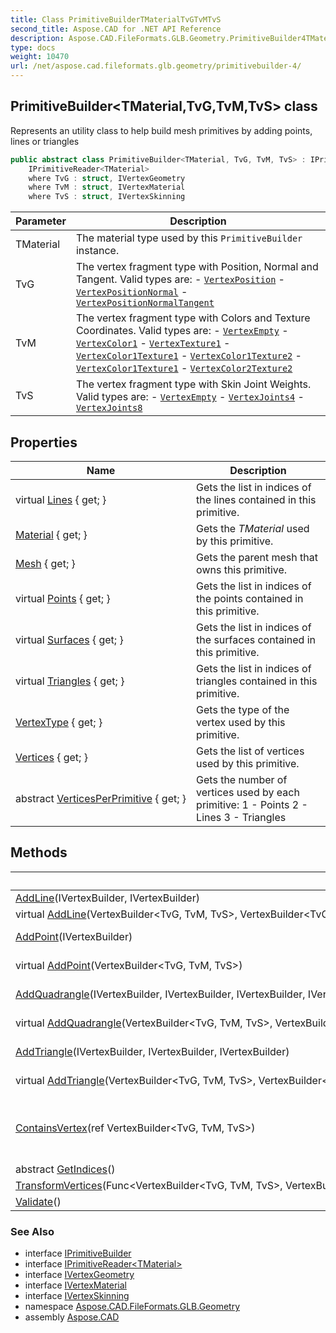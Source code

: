 ```yaml
---
title: Class PrimitiveBuilderTMaterialTvGTvMTvS
second_title: Aspose.CAD for .NET API Reference
description: Aspose.CAD.FileFormats.GLB.Geometry.PrimitiveBuilder4TMaterialTvGTvMTvS class. Represents an utility class to help build mesh primitives by adding points lines or triangles
type: docs
weight: 10470
url: /net/aspose.cad.fileformats.glb.geometry/primitivebuilder-4/
---
```

## PrimitiveBuilder&lt;TMaterial,TvG,TvM,TvS&gt; class

Represents an utility class to help build mesh primitives by adding points, lines or triangles

```csharp
public abstract class PrimitiveBuilder<TMaterial, TvG, TvM, TvS> : IPrimitiveBuilder, 
    IPrimitiveReader<TMaterial>
    where TvG : struct, IVertexGeometry
    where TvM : struct, IVertexMaterial
    where TvS : struct, IVertexSkinning
```

| Parameter | Description |
| --- | --- |
| TMaterial | The material type used by this `PrimitiveBuilder` instance. |
| TvG | The vertex fragment type with Position, Normal and Tangent. Valid types are: - [`VertexPosition`](../../aspose.cad.fileformats.glb.geometry.vertextypes/vertexposition/) - [`VertexPositionNormal`](../../aspose.cad.fileformats.glb.geometry.vertextypes/vertexpositionnormal/) - [`VertexPositionNormalTangent`](../../aspose.cad.fileformats.glb.geometry.vertextypes/vertexpositionnormaltangent/) |
| TvM | The vertex fragment type with Colors and Texture Coordinates. Valid types are: - [`VertexEmpty`](../../aspose.cad.fileformats.glb.geometry.vertextypes/vertexempty/) - [`VertexColor1`](../../aspose.cad.fileformats.glb.geometry.vertextypes/vertexcolor1/) - [`VertexTexture1`](../../aspose.cad.fileformats.glb.geometry.vertextypes/vertextexture1/) - [`VertexColor1Texture1`](../../aspose.cad.fileformats.glb.geometry.vertextypes/vertexcolor1texture1/) - [`VertexColor1Texture2`](../../aspose.cad.fileformats.glb.geometry.vertextypes/vertexcolor1texture2/) - [`VertexColor1Texture1`](../../aspose.cad.fileformats.glb.geometry.vertextypes/vertexcolor1texture1/) - [`VertexColor2Texture2`](../../aspose.cad.fileformats.glb.geometry.vertextypes/vertexcolor2texture2/) |
| TvS | The vertex fragment type with Skin Joint Weights. Valid types are: - [`VertexEmpty`](../../aspose.cad.fileformats.glb.geometry.vertextypes/vertexempty/) - [`VertexJoints4`](../../aspose.cad.fileformats.glb.geometry.vertextypes/vertexjoints4/) - [`VertexJoints8`](../../aspose.cad.fileformats.glb.geometry.vertextypes/vertexjoints8/) |

## Properties

| Name | Description |
| --- | --- |
| virtual [Lines](../../aspose.cad.fileformats.glb.geometry/primitivebuilder-4/lines/) { get; } | Gets the list in indices of the lines contained in this primitive. |
| [Material](../../aspose.cad.fileformats.glb.geometry/primitivebuilder-4/material/) { get; } | Gets the *TMaterial* used by this primitive. |
| [Mesh](../../aspose.cad.fileformats.glb.geometry/primitivebuilder-4/mesh/) { get; } | Gets the parent mesh that owns this primitive. |
| virtual [Points](../../aspose.cad.fileformats.glb.geometry/primitivebuilder-4/points/) { get; } | Gets the list in indices of the points contained in this primitive. |
| virtual [Surfaces](../../aspose.cad.fileformats.glb.geometry/primitivebuilder-4/surfaces/) { get; } | Gets the list in indices of the surfaces contained in this primitive. |
| virtual [Triangles](../../aspose.cad.fileformats.glb.geometry/primitivebuilder-4/triangles/) { get; } | Gets the list in indices of triangles contained in this primitive. |
| [VertexType](../../aspose.cad.fileformats.glb.geometry/primitivebuilder-4/vertextype/) { get; } | Gets the type of the vertex used by this primitive. |
| [Vertices](../../aspose.cad.fileformats.glb.geometry/primitivebuilder-4/vertices/) { get; } | Gets the list of vertices used by this primitive. |
| abstract [VerticesPerPrimitive](../../aspose.cad.fileformats.glb.geometry/primitivebuilder-4/verticesperprimitive/) { get; } | Gets the number of vertices used by each primitive: 1 - Points 2 - Lines 3 - Triangles |

## Methods

| Name | Description |
| --- | --- |
| [AddLine](../../aspose.cad.fileformats.glb.geometry/primitivebuilder-4/addline/#addline)(IVertexBuilder, IVertexBuilder) | Adds a line. |
| virtual [AddLine](../../aspose.cad.fileformats.glb.geometry/primitivebuilder-4/addline/#addline_1)(VertexBuilder&lt;TvG, TvM, TvS&gt;, VertexBuilder&lt;TvG, TvM, TvS&gt;) | Adds a line. |
| [AddPoint](../../aspose.cad.fileformats.glb.geometry/primitivebuilder-4/addpoint/#addpoint)(IVertexBuilder) | Adds a point. |
| virtual [AddPoint](../../aspose.cad.fileformats.glb.geometry/primitivebuilder-4/addpoint/#addpoint_1)(VertexBuilder&lt;TvG, TvM, TvS&gt;) | Adds a point. |
| [AddQuadrangle](../../aspose.cad.fileformats.glb.geometry/primitivebuilder-4/addquadrangle/#addquadrangle)(IVertexBuilder, IVertexBuilder, IVertexBuilder, IVertexBuilder) | Adds a quadrangle. |
| virtual [AddQuadrangle](../../aspose.cad.fileformats.glb.geometry/primitivebuilder-4/addquadrangle/#addquadrangle_1)(VertexBuilder&lt;TvG, TvM, TvS&gt;, VertexBuilder&lt;TvG, TvM, TvS&gt;, VertexBuilder&lt;TvG, TvM, TvS&gt;, VertexBuilder&lt;TvG, TvM, TvS&gt;) | Adds a quadrangle. |
| [AddTriangle](../../aspose.cad.fileformats.glb.geometry/primitivebuilder-4/addtriangle/#addtriangle)(IVertexBuilder, IVertexBuilder, IVertexBuilder) | Adds a triangle. |
| virtual [AddTriangle](../../aspose.cad.fileformats.glb.geometry/primitivebuilder-4/addtriangle/#addtriangle_1)(VertexBuilder&lt;TvG, TvM, TvS&gt;, VertexBuilder&lt;TvG, TvM, TvS&gt;, VertexBuilder&lt;TvG, TvM, TvS&gt;) | Adds a triangle. |
| [ContainsVertex](../../aspose.cad.fileformats.glb.geometry/primitivebuilder-4/containsvertex/)(ref VertexBuilder&lt;TvG, TvM, TvS&gt;) | Checks if a vertex is already in the vertex buffer. |
| abstract [GetIndices](../../aspose.cad.fileformats.glb.geometry/primitivebuilder-4/getindices/)() |  |
| [TransformVertices](../../aspose.cad.fileformats.glb.geometry/primitivebuilder-4/transformvertices/)(Func&lt;VertexBuilder&lt;TvG, TvM, TvS&gt;, VertexBuilder&lt;TvG, TvM, TvS&gt;&gt;) |  |
| [Validate](../../aspose.cad.fileformats.glb.geometry/primitivebuilder-4/validate/)() |  |

### See Also

* interface [IPrimitiveBuilder](../iprimitivebuilder/)
* interface [IPrimitiveReader&lt;TMaterial&gt;](../iprimitivereader-1/)
* interface [IVertexGeometry](../../aspose.cad.fileformats.glb.geometry.vertextypes/ivertexgeometry/)
* interface [IVertexMaterial](../../aspose.cad.fileformats.glb.geometry.vertextypes/ivertexmaterial/)
* interface [IVertexSkinning](../../aspose.cad.fileformats.glb.geometry.vertextypes/ivertexskinning/)
* namespace [Aspose.CAD.FileFormats.GLB.Geometry](../../aspose.cad.fileformats.glb.geometry/)
* assembly [Aspose.CAD](../../)



